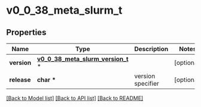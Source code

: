 # v0_0_38_meta_slurm_t

## Properties
Name | Type | Description | Notes
------------ | ------------- | ------------- | -------------
**version** | [**v0_0_38_meta_slurm_version_t**](v0_0_38_meta_slurm_version.md) \* |  | [optional] 
**release** | **char \*** | version specifier | [optional] 

[[Back to Model list]](../README.md#documentation-for-models) [[Back to API list]](../README.md#documentation-for-api-endpoints) [[Back to README]](../README.md)


